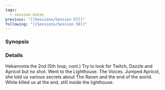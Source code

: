 ```yaml
---
tags:
  - session-notes
previous: "[[Sessions/Session 57]]"
following: "[[Sessions/Session 59]]"
---
```

### Synopsis


### Details

Hekamonia the 2nd (5th loop, cont.)
Try to look for Twitch, Dazzle and Apricot but no shot.
Went to the Lighthouse. The Voices.
Jumped Apricot, she told us various secrets about The Raven and the end of the world.
White killed us at the end, still inside the lighthouse.
